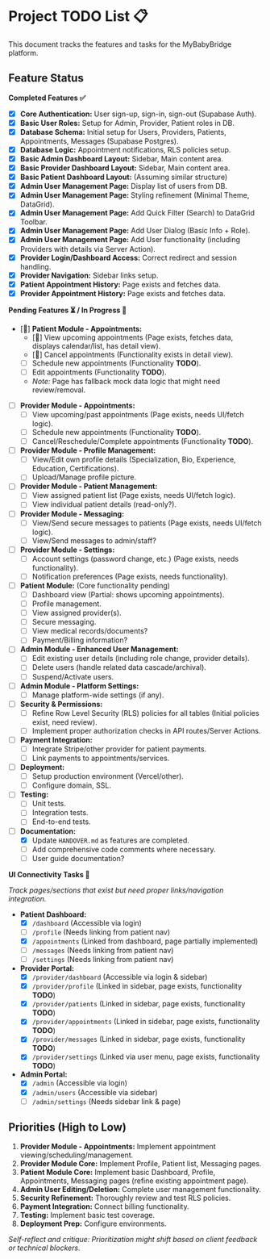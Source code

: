 # Project TODO List 📋

This document tracks the features and tasks for the MyBabyBridge platform.

## Feature Status

**Completed Features ✅**

*   [x] **Core Authentication:** User sign-up, sign-in, sign-out (Supabase Auth).
*   [x] **Basic User Roles:** Setup for Admin, Provider, Patient roles in DB.
*   [x] **Database Schema:** Initial setup for Users, Providers, Patients, Appointments, Messages (Supabase Postgres).
*   [x] **Database Logic:** Appointment notifications, RLS policies setup.
*   [x] **Basic Admin Dashboard Layout:** Sidebar, Main content area.
*   [x] **Basic Provider Dashboard Layout:** Sidebar, Main content area.
*   [x] **Basic Patient Dashboard Layout:** (Assuming similar structure)
*   [x] **Admin User Management Page:** Display list of users from DB.
*   [x] **Admin User Management Page:** Styling refinement (Minimal Theme, DataGrid).
*   [x] **Admin User Management Page:** Add Quick Filter (Search) to DataGrid Toolbar.
*   [x] **Admin User Management Page:** Add User Dialog (Basic Info + Role).
*   [x] **Admin User Management Page:** Add User functionality (including Providers with details via Server Action).
*   [x] **Provider Login/Dashboard Access:** Correct redirect and session handling.
*   [x] **Provider Navigation:** Sidebar links setup.
*   [x] **Patient Appointment History:** Page exists and fetches data.
*   [x] **Provider Appointment History:** Page exists and fetches data.

**Pending Features ⏳ / In Progress 🚧**

*   [🚧] **Patient Module - Appointments:**
    *   [🚧] View upcoming appointments (Page exists, fetches data, displays calendar/list, has detail view).
    *   [🚧] Cancel appointments (Functionality exists in detail view).
    *   [ ] Schedule new appointments (Functionality **TODO**).
    *   [ ] Edit appointments (Functionality **TODO**).
    *   *Note:* Page has fallback mock data logic that might need review/removal.
*   [ ] **Provider Module - Appointments:**
    *   [ ] View upcoming/past appointments (Page exists, needs UI/fetch logic).
    *   [ ] Schedule new appointments (Functionality **TODO**).
    *   [ ] Cancel/Reschedule/Complete appointments (Functionality **TODO**).
*   [ ] **Provider Module - Profile Management:**
    *   [ ] View/Edit own profile details (Specialization, Bio, Experience, Education, Certifications).
    *   [ ] Upload/Manage profile picture.
*   [ ] **Provider Module - Patient Management:**
    *   [ ] View assigned patient list (Page exists, needs UI/fetch logic).
    *   [ ] View individual patient details (read-only?).
*   [ ] **Provider Module - Messaging:**
    *   [ ] View/Send secure messages to patients (Page exists, needs UI/fetch logic).
    *   [ ] View/Send messages to admin/staff?
*   [ ] **Provider Module - Settings:**
    *   [ ] Account settings (password change, etc.) (Page exists, needs functionality).
    *   [ ] Notification preferences (Page exists, needs functionality).
*   [ ] **Patient Module:** (Core functionality pending)
    *   [ ] Dashboard view (Partial: shows upcoming appointments).
    *   [ ] Profile management.
    *   [ ] View assigned provider(s).
    *   [ ] Secure messaging.
    *   [ ] View medical records/documents?
    *   [ ] Payment/Billing information?
*   [ ] **Admin Module - Enhanced User Management:**
    *   [ ] Edit existing user details (including role change, provider details).
    *   [ ] Delete users (handle related data cascade/archival).
    *   [ ] Suspend/Activate users.
*   [ ] **Admin Module - Platform Settings:**
    *   [ ] Manage platform-wide settings (if any).
*   [ ] **Security & Permissions:**
    *   [ ] Refine Row Level Security (RLS) policies for all tables (Initial policies exist, need review).
    *   [ ] Implement proper authorization checks in API routes/Server Actions.
*   [ ] **Payment Integration:**
    *   [ ] Integrate Stripe/other provider for patient payments.
    *   [ ] Link payments to appointments/services.
*   [ ] **Deployment:**
    *   [ ] Setup production environment (Vercel/other).
    *   [ ] Configure domain, SSL.
*   [ ] **Testing:**
    *   [ ] Unit tests.
    *   [ ] Integration tests.
    *   [ ] End-to-end tests.
*   [ ] **Documentation:**
    *   [x] Update `HANDOVER.md` as features are completed.
    *   [ ] Add comprehensive code comments where necessary.
    *   [ ] User guide documentation?

**UI Connectivity Tasks 🔗**

*Track pages/sections that exist but need proper links/navigation integration.* 

*   **Patient Dashboard:**
    *   [x] `/dashboard` (Accessible via login)
    *   [ ] `/profile` (Needs linking from patient nav)
    *   [x] `/appointments` (Linked from dashboard, page partially implemented)
    *   [ ] `/messages` (Needs linking from patient nav)
    *   [ ] `/settings` (Needs linking from patient nav)
*   **Provider Portal:**
    *   [x] `/provider/dashboard` (Accessible via login & sidebar)
    *   [x] `/provider/profile` (Linked in sidebar, page exists, functionality **TODO**)
    *   [x] `/provider/patients` (Linked in sidebar, page exists, functionality **TODO**)
    *   [x] `/provider/appointments` (Linked in sidebar, page exists, functionality **TODO**)
    *   [x] `/provider/messages` (Linked in sidebar, page exists, functionality **TODO**)
    *   [x] `/provider/settings` (Linked via user menu, page exists, functionality **TODO**)
*   **Admin Portal:**
    *   [x] `/admin` (Accessible via login)
    *   [x] `/admin/users` (Accessible via sidebar)
    *   [ ] `/admin/settings` (Needs sidebar link & page)

## Priorities (High to Low)

1.  **Provider Module - Appointments:** Implement appointment viewing/scheduling/management.
2.  **Provider Module Core:** Implement Profile, Patient list, Messaging pages.
3.  **Patient Module Core:** Implement basic Dashboard, Profile, Appointments, Messaging pages (refine existing appointment page).
4.  **Admin User Editing/Deletion:** Complete user management functionality.
5.  **Security Refinement:** Thoroughly review and test RLS policies.
6.  **Payment Integration:** Connect billing functionality.
7.  **Testing:** Implement basic test coverage.
8.  **Deployment Prep:** Configure environments.

*Self-reflect and critique: Prioritization might shift based on client feedback or technical blockers.*